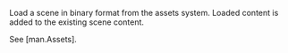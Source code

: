 Load a scene in binary format from the assets system. Loaded content is added to the existing scene content.

See [man.Assets].